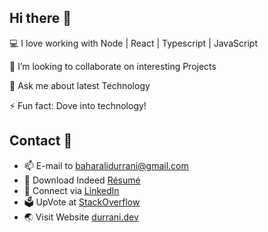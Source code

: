 ## Hi there 👋

💻 I love working with Node | React | Typescript | JavaScript

👯 I’m looking to collaborate on interesting Projects

💬 Ask me about latest Technology

⚡ Fun fact: Dove into technology!


## Contact 🤝
- 📫 E-mail to baharalidurrani@gmail.com
- 📄 Download Indeed [Résumé](https://my.indeed.com/p/bahara-vl69hbd)
- 🔗 Connect via [LinkedIn](https://linkedin.com/in/BaharAliDurrani)
- 🗳 UpVote at [StackOverflow](https://stackoverflow.com/users/9486457)
- 🌏 Visit Website [durrani.dev](https://durrani.dev)

